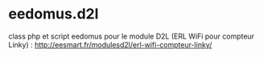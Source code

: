 # eedomus.d2l
class php et script eedomus pour le module D2L (ERL WiFi pour compteur Linky) : http://eesmart.fr/modulesd2l/erl-wifi-compteur-linky/
